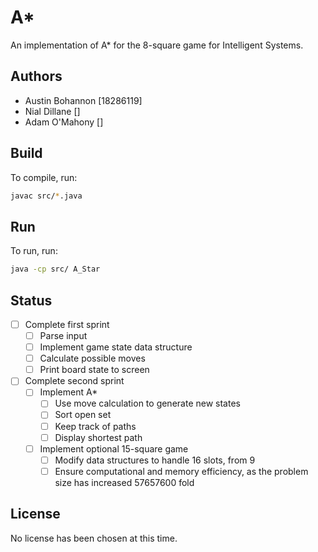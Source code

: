 # A*
An implementation of A* for the 8-square game for Intelligent Systems.

## Authors
* Austin Bohannon [18286119]
* Nial Dillane []
* Adam O'Mahony []

## Build
To compile, run:
```bash
javac src/*.java
```

## Run
To run, run:
```bash
java -cp src/ A_Star
```

## Status
- [ ] Complete first sprint
  - [ ] Parse input
  - [ ] Implement game state data structure
  - [ ] Calculate possible moves
  - [ ] Print board state to screen
- [ ] Complete second sprint
  - [ ] Implement A*
    - [ ] Use move calculation to generate new states
    - [ ] Sort open set
    - [ ] Keep track of paths
    - [ ] Display shortest path
  - [ ] Implement optional 15-square game
    - [ ] Modify data structures to handle 16 slots, from 9
    - [ ] Ensure computational and memory efficiency, as the problem size has increased 57657600 fold

## License
No license has been chosen at this time.
